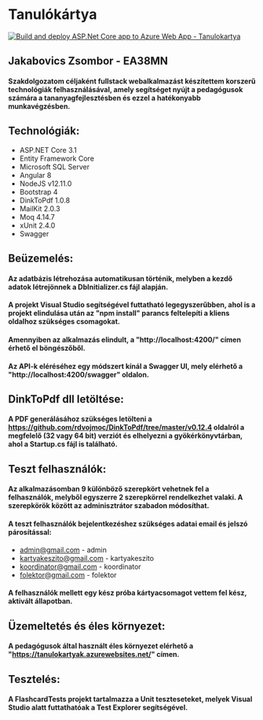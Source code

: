 # Tanulókártya
[![Build and deploy ASP.Net Core app to Azure Web App - Tanulokartya](https://github.com/dorinaorova/Onlab/actions/workflows/main_tanulokartya.yml/badge.svg)](https://github.com/dorinaorova/Onlab/actions/workflows/main_tanulokartya.yml)


## Jakabovics Zsombor - EA38MN

#### Szakdolgozatom céljaként fullstack webalkalmazást készítettem korszerű technológiák felhasználásával, amely segítséget nyújt a pedagógusok számára a tananyagfejlesztésben és ezzel a hatékonyabb munkavégzésben.

## Technológiák:
- ASP.NET Core 3.1
- Entity Framework Core
- Microsoft SQL Server
- Angular 8
- NodeJS v12.11.0
- Bootstrap 4
- DinkToPdf 1.0.8
- MailKit 2.0.3
- Moq 4.14.7
- xUnit 2.4.0
- Swagger

## Beüzemelés:
#### Az adatbázis létrehozása automatikusan történik, melyben a kezdő adatok létrejönnek a DbInitializer.cs fájl alapján.
#### A projekt Visual Studio segítségével futtatható legegyszerűbben, ahol is a projekt elindulása után az "npm install" parancs feltelepíti a kliens oldalhoz szükséges csomagokat.
#### Amennyiben az alkalmazás elindult, a "http://localhost:4200/" címen érhető el böngészőből.
#### Az API-k eléréséhez egy módszert kínál a Swagger UI, mely elérhető a "http://localhost:4200/swagger" oldalon.

## DinkToPdf dll letöltése:
#### A PDF generálásához szükséges letölteni a https://github.com/rdvojmoc/DinkToPdf/tree/master/v0.12.4 oldalról a megfelelő (32 vagy 64 bit) verziót és elhelyezni a gyökérkönyvtárban, ahol a Startup.cs fájl is található.

## Teszt felhasználók:
#### Az alkalmazásomban 9 különböző szerepkört vehetnek fel a felhasználók, melyből egyszerre 2 szerepkörrel rendelkezhet valaki. A szerepkörök között az adminisztrátor szabadon módosíthat.
#### A teszt felhasználók bejelentkezéshez szükséges adatai email és jelszó párosítással:
- admin@gmail.com - admin
- kartyakeszito@gmail.com - kartyakeszito
- koordinator@gmail.com - koordinator
- folektor@gmail.com - folektor
#### A felhasználók mellett egy kész próba kártyacsomagot vettem fel kész, aktivált állapotban.

## Üzemeltetés és éles környezet:
#### A pedagógusok által használt éles környezet elérhető a "https://tanulokartyak.azurewebsites.net/" címen.

## Tesztelés:
#### A FlashcardTests projekt tartalmazza a Unit teszteseteket, melyek Visual Studio alatt futtathatóak a Test Explorer segítségével.
